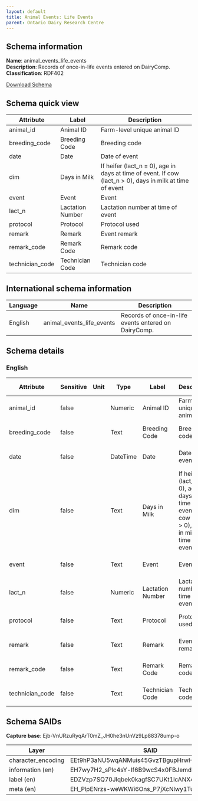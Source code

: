 ```yaml
---
layout: default  
title: Animal Events: Life Events 
parent: Ontario Dairy Research Centre  
---
```


## Schema information

**Name**: animal_events_life_events  
**Description**: Records of once-in-life events entered on DairyComp.  
**Classification**: RDF402 

[Download Schema](Schema_Animal_Events_Life_Events.zip) 

## Schema quick view

| Attribute | Label | Description |
| --- | --- | --- |
| animal_id | Animal ID | Farm-level unique animal ID |
| breeding_code | Breeding Code | Breeding code |
| date | Date | Date of event |
| dim | Days in Milk | If heifer (lact_n = 0), age in days at time of event. If cow (lact_n > 0), days in milk at time of event |
| event | Event | Event |
| lact_n | Lactation Number | Lactation number at time of event |
| protocol | Protocol | Protocol used |
| remark | Remark | Event remark |
| remark_code | Remark Code | Remark code |
| technician_code | Technician Code | Technician code |

## International schema information

| Language | Name | Description |
| --- | --- | --- |
| English | animal_events_life_events | Records of once-in-life events entered on DairyComp. |

## Schema details

### English

| Attribute | Sensitive | Unit | Type | Label | Description | List | Character encoding |
| --- | --- | --- | --- | --- | --- | --- | --- |
| animal_id | false |  | Numeric | Animal ID | Farm-level unique animal ID | Not a list | utf-8 |
| breeding_code | false |  | Text | Breeding Code | Breeding code | Not a list | utf-8 |
| date | false |  | DateTime | Date | Date of event | Not a list | utf-8 |
| dim | false |  | Text | Days in Milk | If heifer (lact_n = 0), age in days at time of event. If cow (lact_n > 0), days in milk at time of event | Not a list | utf-8 |
| event | false |  | Text | Event | Event | Not a list | utf-8 |
| lact_n | false |  | Numeric | Lactation Number | Lactation number at time of event | Not a list | utf-8 |
| protocol | false |  | Text | Protocol | Protocol used | Not a list | utf-8 |
| remark | false |  | Text | Remark | Event remark | Not a list | utf-8 |
| remark_code | false |  | Text | Remark Code | Remark code | Not a list | utf-8 |
| technician_code | false |  | Text | Technician Code | Technician code | Not a list | utf-8 |

## Schema SAIDs

**Capture base**: Ejb-VnURzuRyqArT0mZ_JH0he3nUnVz9Lp88378ump-o

| Layer | SAID |
| --- | --- |
| character_encoding | EEt9hP3aNU5wqANMuis45GvzTBgupHrwH6z_0jvRHB5c |
| information (en) | EH7wy7H2_sPlc4sY-lf6B9wcS4x0FBJemdR3uPcOke0E |
| label (en) | EDZVzp7SQ70Jlqbek0kagfSC7UKt1lcANX4YakN_KQfE |
| meta (en) | EH_PlpENrzs-weWKWi6Ons_P7jXcNlwy1TuZcWxBkqZs |
